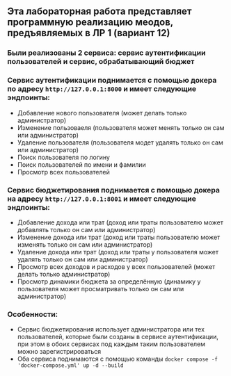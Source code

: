 ## Эта лабораторная работа представляет программную реализацию меодов, предъявляемых в ЛР 1 (вариант 12)
### Были реализованы 2 сервиса: сервис аутентификации пользователей и сервис, обрабатывающий бюджет

### Сервис аутентификации поднимается с помощью докера по адресу `http://127.0.0.1:8000` и имеет следующие эндпоинты:
- Добавление нового пользователя (может делать только администратор)
- Изменение пользоваеля (пользователя может менять только он сам или администратор)
- Удаление пользователя (пользователя модет удалять только он сам или администратор)
- Поиск пользователя по логину
- Поиск пользователей по имени и фамилии
- Просмотр всех пользователей

### Сервис бюджетирования поднимается с помощью докера на адресу `http://127.0.0.1:8001` и имеет следующие эндпоинты:
- Добавление дохода или трат (доход или траты пользователю может добавлять только он сам или администратор)
- Изменение дохода или трат (доход или траты пользователю может изменять только он сам или администратор)
- Удаление дохода или трат (доход или траты у пользователя может удалять только он сам или администратор)
- Просмотр всех доходов и расходов у всех пользователей (может делать только администратор)
- Просмотр динамики бюджета за определённую (динамику у пользователя может просматривать только он сам или администратор)

### Особенности:
- Сервис бюджетирования использует администратора или тех пользователей, которые были созданы в сервисе аутентификации, при этом в обоих сервисах под каждым таким пользователем можно зарегистрироваться
- Оба сервиса поднимаются с помощью команды `docker compose -f 'docker-compose.yml' up -d --build` 
